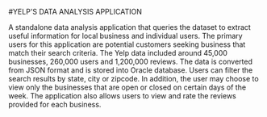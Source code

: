 #YELP'S DATA ANALYSIS APPLICATION 

A standalone data analysis application that queries the dataset to extract useful information for local business and individual users. The primary users for this application are potential customers seeking business that match their search criteria. The Yelp data included around 45,000 businesses, 260,000 users and 1,200,000 reviews. The data is converted from JSON format and is stored into Oracle database. Users can filter the search results by state, city or zipcode. In addition, the user may choose to view only the businesses that are open or closed on certain days of the week. The application also allows users to view and rate the reviews provided for each business. 
